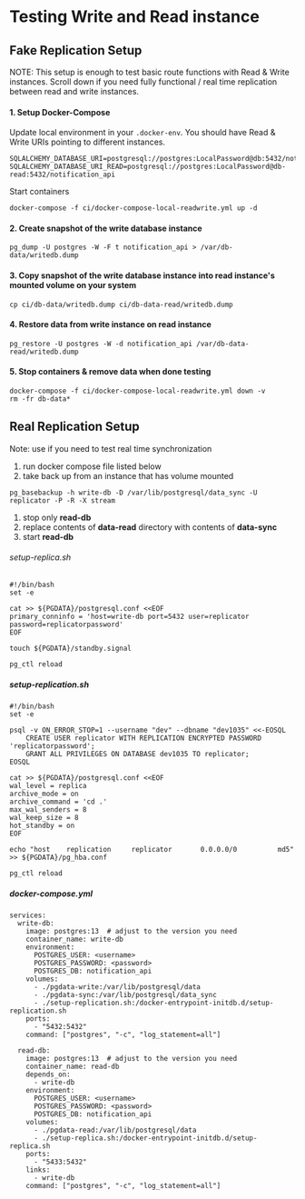 # Testing Write and Read instance

## Fake Replication Setup
NOTE: This setup is enough to test basic route functions with Read & Write instances. Scroll down if you need fully functional / real time replication between read and write instances.
#### 1. Setup Docker-Compose
Update local environment in your `.docker-env`. You should have Read & Write URIs pointing to different instances.
```
SQLALCHEMY_DATABASE_URI=postgresql://postgres:LocalPassword@db:5432/notification_api
SQLALCHEMY_DATABASE_URI_READ=postgresql://postgres:LocalPassword@db-read:5432/notification_api
```
Start containers
```
docker-compose -f ci/docker-compose-local-readwrite.yml up -d
```

#### 2. Create snapshot of the write database instance
```
pg_dump -U postgres -W -F t notification_api > /var/db-data/writedb.dump
```

#### 3. Copy snapshot of the write database instance into read instance's mounted volume on your system
```
cp ci/db-data/writedb.dump ci/db-data-read/writedb.dump
```

#### 4. Restore data from write instance on read instance
```
pg_restore -U postgres -W -d notification_api /var/db-data-read/writedb.dump
```

#### 5. Stop containers & remove data when done testing
```
docker-compose -f ci/docker-compose-local-readwrite.yml down -v
rm -fr db-data*
```

## Real Replication Setup
Note: use if you need to test real time synchronization
1. run docker compose file listed below
2. take back up from an instance that has volume mounted
```
pg_basebackup -h write-db -D /var/lib/postgresql/data_sync -U replicator -P -R -X stream
```
1. stop only **read-db**
2. replace contents of **data-read** directory with contents of **data-sync**
3. start **read-db**
###### setup-replica.sh
```
#!/bin/bash
set -e

cat >> ${PGDATA}/postgresql.conf <<EOF
primary_conninfo = 'host=write-db port=5432 user=replicator password=replicatorpassword'
EOF

touch ${PGDATA}/standby.signal

pg_ctl reload
```
##### setup-replication.sh
```
#!/bin/bash
set -e

psql -v ON_ERROR_STOP=1 --username "dev" --dbname "dev1035" <<-EOSQL
    CREATE USER replicator WITH REPLICATION ENCRYPTED PASSWORD 'replicatorpassword';
    GRANT ALL PRIVILEGES ON DATABASE dev1035 TO replicator;
EOSQL

cat >> ${PGDATA}/postgresql.conf <<EOF
wal_level = replica
archive_mode = on
archive_command = 'cd .'
max_wal_senders = 8
wal_keep_size = 8
hot_standby = on
EOF

echo "host    replication     replicator       0.0.0.0/0          md5" >> ${PGDATA}/pg_hba.conf

pg_ctl reload
```

##### docker-compose.yml
```
services:
  write-db:
    image: postgres:13  # adjust to the version you need
    container_name: write-db
    environment:
      POSTGRES_USER: <username>
      POSTGRES_PASSWORD: <password>
      POSTGRES_DB: notification_api
    volumes:
      - ./pgdata-write:/var/lib/postgresql/data
      - ./pgdata-sync:/var/lib/postgresql/data_sync
      - ./setup-replication.sh:/docker-entrypoint-initdb.d/setup-replication.sh
    ports:
      - "5432:5432"
    command: ["postgres", "-c", "log_statement=all"]

  read-db:
    image: postgres:13  # adjust to the version you need
    container_name: read-db
    depends_on:
      - write-db
    environment:
      POSTGRES_USER: <username>
      POSTGRES_PASSWORD: <password>
      POSTGRES_DB: notification_api
    volumes:
      - ./pgdata-read:/var/lib/postgresql/data
      - ./setup-replica.sh:/docker-entrypoint-initdb.d/setup-replica.sh
    ports:
      - "5433:5432"
    links:
      - write-db
    command: ["postgres", "-c", "log_statement=all"]
```